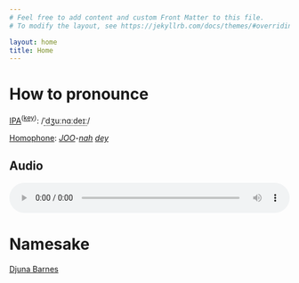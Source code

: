 ```yaml
---
# Feel free to add content and custom Front Matter to this file.
# To modify the layout, see https://jekyllrb.com/docs/themes/#overriding-theme-defaults

layout: home
title: Home
---
```

# How to pronounce

[IPA](https://en.wiktionary.org/wiki/Wiktionary:International_Phonetic_Alphabet)<sup>([key](https://en.wiktionary.org/wiki/Appendix:English_pronunciation))</sup>: /<span style="border-bottom:1px dotted"><span title="/ˈ/: primary stress follows">ˈ</span><span title="/dʒ/: 'j' in 'jam'">dʒ</span><span title="/uː/: 'oo' in 'goose'">uː</span><span title="'n' in 'nigh'">n</span><span title="/ɑː/: 'a' in 'father'">ɑː</span><span title="/d/: 'd' in 'dye'">d</span><span title="/eɪː/: 'a' in 'face'">eɪː</span></span>/

[Homophone](https://en.wiktionary.org/wiki/Appendix:Glossary#homophone): *[JOO](https://en.wiktionary.org/wiki/Joo#English)-[nah](https://en.wiktionary.org/wiki/nah#English)* *[dey](https://en.wiktionary.org/wiki/dey#English)*

## Audio
<audio controls style="min-width:300px;width:100%" source src="/assets/files/audio.m4a" type="audio/mpeg">Your browser does not support the audio element.</audio>

# Namesake
[Djuna Barnes](https://wikipedia.org/wiki/Djuna_Barnes)